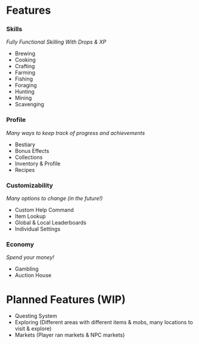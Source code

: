 # Features
### Skills
*Fully Functional Skilling With Drops & XP*
- Brewing
- Cooking
- Crafting
- Farming
- Fishing
- Foraging
- Hunting
- Mining
- Scavenging

### Profile
*Many ways to keep track of progress and achievements*
- Bestiary
- Bonus Effects
- Collections
- Inventory & Profile
- Recipes

### Customizability
*Many options to change (in the future!)*
- Custom Help Command
- Item Lookup
- Global & Local Leaderboards
- Individual Settings

### Economy
*Spend your money!*
- Gambling
- Auction House

# Planned Features (WIP)
- Questing System
- Exploring (Different areas with different items & mobs, many locations to visit & explore)
- Markets (Player ran markets & NPC markets)
